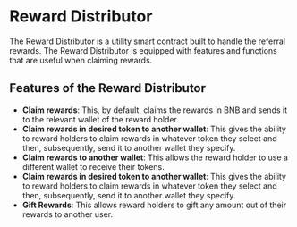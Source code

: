 # Reward Distributor

The Reward Distributor is a utility smart contract built to handle the referral rewards. The Reward Distributor is equipped with features and functions that are useful when claiming rewards.

## Features of the Reward Distributor

* **Claim rewards**: This, by default, claims the rewards in BNB and sends it to the relevant wallet of the reward holder.
* **Claim rewards in desired token to another wallet**: This gives the ability to reward holders to claim rewards in whatever token they select and then, subsequently, send it to another wallet they specify.
* **Claim rewards to another wallet**: This allows the reward holder to use a different wallet to receive their tokens.
* **Claim rewards in desired token to another wallet**: This gives the ability to reward holders to claim rewards in whatever token they select and then, subsequently, send it to another wallet they specify.
* **Gift Rewards**: This allows reward holders to gift any amount out of their rewards to another user.
